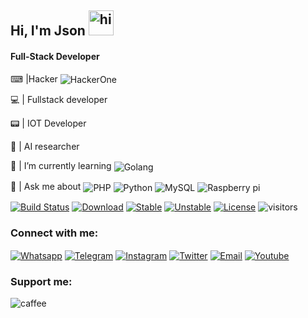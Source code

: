 ## Hi, I'm Json <img src="https://user-images.githubusercontent.com/1303154/88677602-1635ba80-d120-11ea-84d8-d263ba5fc3c0.gif" width="40" alt="hi">
<h4>Full-Stack Developer</h4>

⌨ |Hacker <img align="center" src="https://img.shields.io/badge/HackerOne-jsondev-fcd353?logo=hackerone" alt="HackerOne"/>

💻 | Fullstack developer

📟 | IOT Developer

🧠 | AI researcher

🌱 | I’m currently learning <img align="center" src="https://img.shields.io/badge/Go-00ADD8?style=flat&logo=go&logoColor=white" alt="Golang"/>

💬 | Ask me about <img align="center" src="https://img.shields.io/badge/PHP-777BB4?style=flat&logo=php&logoColor=white" alt="PHP"/> <img align="center" src="https://img.shields.io/badge/Python-blue?style=flat&logo=python&logoColor=white" alt="Python"/> <img align="center" src="https://img.shields.io/badge/MySQL-005C84?style=flat&logo=mysql&logoColor=white" alt="MySQL"/> <img align="center" src="https://img.shields.io/badge/Raspberry%20Pi-A22846?style=flat&logo=Raspberry%20Pi&logoColor=white" alt="Raspberry pi"/>



[![Build Status](https://travis-ci.org/ali-irawan/xtra.svg?branch=master)](https://travis-ci.org/ali-irawan/xtra)
[![Download](https://poser.pugx.org/ali-irawan/xtra/d/total.svg)](https://poser.pugx.org/ali-irawan/xtra/d/total.svg)
[![Stable](https://poser.pugx.org/ali-irawan/xtra/v/stable.svg)](https://poser.pugx.org/ali-irawan/xtra/v/stable.svg)
[![Unstable](https://poser.pugx.org/ali-irawan/xtra/v/unstable.svg)](https://poser.pugx.org/ali-irawan/xtra/v/unstable.svg)
[![License](https://poser.pugx.org/ali-irawan/xtra/license.svg)](https://poser.pugx.org/ali-irawan/xtra/license.svg)
![visitors](https://visitor-badge.glitch.me/badge?page_id=thejsondev)


<h3 align="left">Connect with me:</h3>

<a href="https://wa.me/4915774239103" target="blank"><img align="center" src="https://img.shields.io/badge/WhatsApp-25D366?style=flat&logo=whatsapp&logoColor=white" alt="Whatsapp"/></a> <a href="https://t.me/json.develoepr" target="blank"><img align="center" src="https://img.shields.io/badge/Telegram-2CA5E0?style=flat&logo=telegram&logoColor=white" alt="Telegram"/></a> <a href="https://instagram.com/json.dev" target="blank"><img align="center" src="https://img.shields.io/badge/Instagram-E4405F?style=flat&logo=instagram&logoColor=white" alt="Instagram"/></a> <a href="https://twitter.com/thejsondev" target="blank"><img align="center" src="https://img.shields.io/badge/Twitter-1DA1F2?style=flat&logo=twitter&logoColor=white" alt="Twitter"/></a> <a href="mailto:asnazokkar@gmail.com" target="blank"><img align="center" src="https://img.shields.io/badge/Gmail-D14836?style=flat&logo=gmail&logoColor=white" alt="Email"/></a>
<a href="https://www.youtube.com/channel/UCtA3GKppHA9qJBS3Q-7Apqw" target="blank"><img align="center" src="https://img.shields.io/badge/YouTube-FF0000?style=flat&logo=youtube&logoColor=white" alt="Youtube"/></a>


<h3 align="left">Support me:</h3>
<p><a href="https://www.buymeacoffee.com/jsondev"> <img align="left" src="https://img.shields.io/badge/Buy_Me_A_Coffee-FFDD00?style=flat&logo=buy-me-a-coffee&logoColor=black" alt="caffee" /></a></p><br><br>


